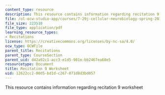 ```yaml
---
content_type: resource
description: This resource contains information regarding recitation 9 worksheet
file: /ol-ocw-studio-app/courses/7-29j-cellular-neurobiology-spring-2012/12622cc200d5bd1dc267071d8d3bd057_MIT7_29JS12_Recitation9.pdf
file_size: 223510
file_type: application/pdf
learning_resource_types:
- Recitations
license: https://creativecommons.org/licenses/by-nc-sa/4.0/
ocw_type: OCWFile
parent_title: Recitations
parent_type: CourseSection
parent_uid: d42a92c1-acc3-e1d5-981e-bb2467ea68e5
resourcetype: Document
title: Recitation 9 Worksheet
uid: 12622cc2-00d5-bd1d-c267-071d8d3bd057
---
```

This resource contains information regarding recitation 9 worksheet